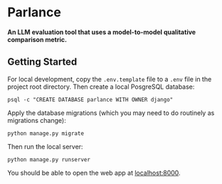 # Parlance

**An LLM evaluation tool that uses a model-to-model qualitative comparison metric.**


## Getting Started

For local development, copy the `.env.template` file to a `.env` file in the project root directory. Then create a local PosgreSQL database:

```
psql -c "CREATE DATABASE parlance WITH OWNER django"
```

Apply the database migrations (which you may need to do routinely as migrations change):

```
python manage.py migrate
```

Then run the local server:

```
python manage.py runserver
```

You should be able to open the web app at [localhost:8000](http://localhost:8000).